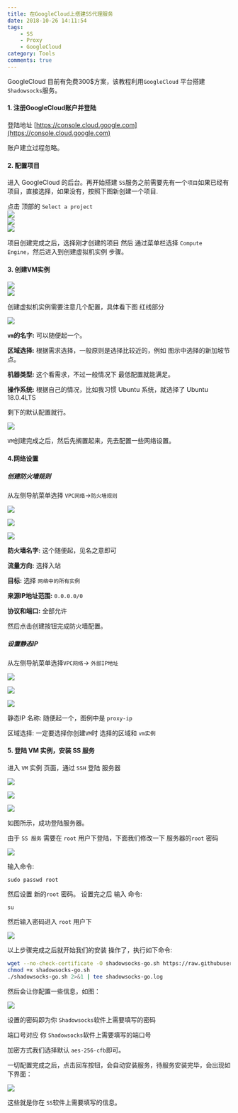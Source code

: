 ```yaml
---
title: 在GoogleCloud上搭建SS代理服务
date: 2018-10-26 14:11:54
tags:
	- SS
	- Proxy
	- GoogleCloud
category: Tools
comments: true
---
```

GoogleCloud 目前有免费300$方案，该教程利用`GoogleCloud` 平台搭建 `Shadowsocks`服务。

#### 1. 注册GoogleCloud账户并登陆

登陆地址 [https://console.cloud.google.com](https://console.cloud.google.com)

账户建立过程忽略。

#### 2. 配置项目

进入 GoogleCloud 的后台。再开始搭建 `SS`服务之前需要先有一个`项目`如果已经有项目，直接选择，如果没有，按照下图新创建一个项目.

点击 顶部的 `Select a project`  
![](/img/ss_server/step_1.jpg "")   
![](/img/ss_server/step_2.jpg "")  
![](/img/ss_server/step_3.jpg "")  

项目创建完成之后，选择刚才创建的项目 然后 通过菜单栏选择 `Compute Engine`，然后进入到创建虚拟机实例 步骤。

#### 3. 创建VM实例  

![](/img/ss_server/step_4.jpg "")  
![](/img/ss_server/step_5.jpg "") 

创建虚拟机实例需要注意几个配置，具体看下图 红线部分

 ![](/img/ss_server/step_6_create_vm.jpg "") 
 
 __`vm`的名字:__ 可以随便起一个。
 
 __区域选择:__ 根据需求选择，一般原则是选择比较近的，例如 图示中选择的新加坡节点。
 
 __机器类型:__ 这个看需求，不过一般情况下 最低配置就能满足。
 
 __操作系统:__ 根据自己的情况，比如我习惯 Ubuntu 系统，就选择了 Ubuntu 18.0.4LTS
 
 剩下的默认配置就行。
 
 ![](/img/ss_server/step_6_vm_created.jpg "") 
 
 `VM`创建完成之后，然后先搁置起来，先去配置一些网络设置。
 
#### 4.网络设置

##### 创建防火墙规则

从左侧导航菜单选择 `VPC网络`->`防火墙规则`

![](/img/ss_server/step_7_create_fire_wall.jpg "")
 
![](/img/ss_server/step_7_begin_create_fire_rules.jpg "")
 
![](/img/ss_server/step_7_fire_rules_created.jpg "")

__防火墙名字:__ 这个随便起，见名之意即可

__流量方向:__ 选择入站

__目标:__ 选择 `网络中的所有实例`

__来源IP地址范围:__ `0.0.0.0/0`

__协议和端口:__ 全部允许

然后点击创建按钮完成防火墙配置。


##### 设置静态IP

从左侧导航菜单选择`VPC网络`-> `外部IP地址`

![](/img/ss_server/step_8_ip.jpg "")

![](/img/ss_server/step_8_begin_static_ip.jpg "")

![](/img/ss_server/step_8_static_ip_ok.jpg "")

静态IP 名称: 随便起一个，图例中是 `proxy-ip`

区域选择: 一定要选择你创建`VM`时 选择的区域和 `vm实例`


#### 5. 登陆 VM 实例，安装 SS 服务

进入 `VM` 实例 页面，通过 `SSH` 登陆 服务器

![](/img/ss_server/step_9_ssh_vm.jpg "")

![](/img/ss_server/step_9_link_vm.jpg "")

![](/img/ss_server/step_9_login_vm_ok.jpg "")

如图所示，成功登陆服务器。

由于 `SS 服务` 需要在 `root` 用户下登陆，下面我们修改一下 服务器的`root` 密码

![](/img/ss_server/step_10_reset_root_pwd.jpg "")

输入命令:

`sudo passwd root`  

然后设置 新的`root` 密码。
设置完之后 输入 命令:

`su`

然后输入密码进入 `root` 用户下

![](/img/ss_server/step_10_enter_root.jpg "")


以上步骤完成之后就开始我们的安装 操作了，执行如下命令:

```sh
wget --no-check-certificate -O shadowsocks-go.sh https://raw.githubusercontent.com/teddysun/shadowsocks_install/master/shadowsocks-go.sh
chmod +x shadowsocks-go.sh
./shadowsocks-go.sh 2>&1 | tee shadowsocks-go.log
```
然后会让你配置一些信息，如图：

![](/img/ss_server/step_10_finish_ss_config.jpg "")

设置的密码即为你 `Shadowsocks`软件上需要填写的密码

端口号对应 你 `Shadowsocks`软件上需要填写的端口号

加密方式我们选择默认 `aes-256-cfb`即可。

一切配置完成之后，点击回车按钮，会自动安装服务，待服务安装完毕，会出现如下界面：

![](/img/ss_server/step_10_review_ss_config.jpg "")

这些就是你在 `SS`软件上需要填写的信息。










